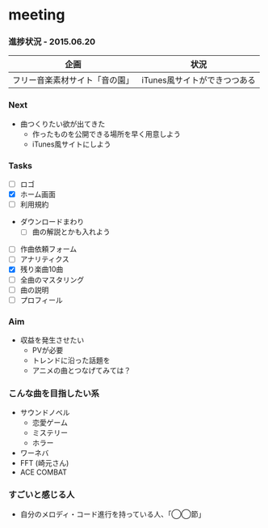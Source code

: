 meeting
=======

### 進捗状況 - 2015.06.20

| 企画                           | 状況                     |
|--------------------------------|--------------------------|
| フリー音楽素材サイト「音の園」 | iTunes風サイトができつつある |


### Next

- 曲つくりたい欲が出てきた
    - 作ったものを公開できる場所を早く用意しよう
    - iTunes風サイトにしよう

### Tasks

- [ ] ロゴ
- [x] ホーム画面
- [ ] 利用規約
- ダウンロードまわり
    - [ ] 曲の解説とかも入れよう
- [ ] 作曲依頼フォーム
- [ ] アナリティクス
- [x] 残り楽曲10曲
- [ ] 全曲のマスタリング
- [ ] 曲の説明
- [ ] プロフィール

### Aim

- 収益を発生させたい
    - PVが必要
    - トレンドに沿った話題を
    - アニメの曲とつなげてみては？


### こんな曲を目指したい系

- サウンドノベル
    - 恋愛ゲーム
    - ミステリー
    - ホラー
- ワーネバ
- FFT (崎元さん)
- ACE COMBAT


### すごいと感じる人

- 自分のメロディ・コード進行を持っている人、「◯◯節」
